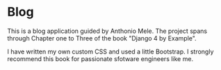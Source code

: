 # Blog
This is a blog application guided by Anthonio Mele. The project spans through Chapter one to Three of the book "Django 4 by Example".

I have written my own custom CSS and used a little Bootstrap. I strongly recommend this book for passionate sfotware engineers like me.